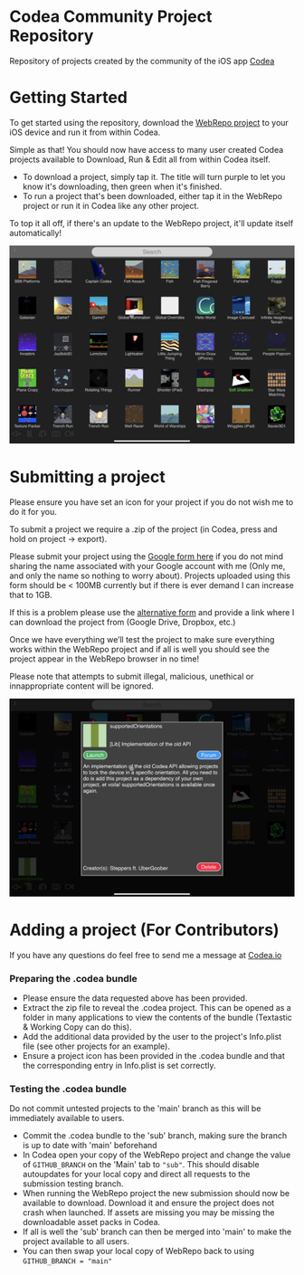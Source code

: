 # Codea Community Project Repository
Repository of projects created by the community of the iOS app [Codea](https://codea.io)

# Getting Started
To get started using the repository, download the [WebRepo project](https://github.com/steppers/codea-community-repo/releases) to your iOS device and run it from within Codea.

Simple as that! You should now have access to many user created Codea projects available to Download, Run & Edit all from within Codea itself.

- To download a project, simply tap it. The title will turn purple to let you know it's downloading, then green when it's finished.
- To run a project that's been downloaded, either tap it in the WebRepo project or run it in Codea like any other project.

To top it all off, if there's an update to the WebRepo project, it'll update itself automatically!

![iPad](https://github.com/steppers/codea-community-repo/raw/main/screenshots/1.2_ipad.PNG)

# Submitting a project
Please ensure you have set an icon for your project if you do not wish me to do it for you.

To submit a project we require a .zip of the project (in Codea, press and hold on project -> export). 

Please submit your project using the [Google form here](https://forms.gle/X7entVzHGQjB7kYx6) if you do not mind sharing the name associated with your Google account with me (Only me, and only the name so nothing to worry about). Projects uploaded using this form should be < 100MB currently but if there is ever demand I can increase that to 1GB.

If this is a problem please use the [alternative form](https://forms.gle/ZvTWZ24y4rmj4HuD7) and provide a link where I can download the project from (Google Drive, Dropbox, etc.)

Once we have everything we’ll test the project to make sure everything works within the WebRepo project and if all is well you should see the project appear in the WebRepo browser in no time!

Please note that attempts to submit illegal, malicious, unethical or innappropriate content will be ignored.

![iPad](https://github.com/steppers/codea-community-repo/raw/main/screenshots/1.2_ipad2.PNG)

# Adding a project (For Contributors)
If you have any questions do feel free to send me a message at [Codea.io](https://codea.io/talk/messages/inbox)

### Preparing the .codea bundle
- Please ensure the data requested above has been provided.
- Extract the zip file to reveal the .codea project. This can be opened as a folder in many applications to view the contents of the bundle (Textastic & Working Copy can do this).
- Add the additional data provided by the user to the project's Info.plist file (see other projects for an example).
- Ensure a project icon has been provided in the .codea bundle and that the corresponding entry in Info.plist is set correctly.

### Testing the .codea bundle
Do not commit untested projects to the 'main' branch as this will be immediately available to users.
- Commit the .codea bundle to the 'sub' branch, making sure the branch is up to date with 'main' beforehand
- In Codea open your copy of the WebRepo project and change the value of `GITHUB_BRANCH` on the 'Main' tab to `"sub"`. This should disable autoupdates for your local copy and direct all requests to the submission testing branch.
- When running the WebRepo project the new submission should now be available to download. Download it and ensure the project does not crash when launched. If assets are missing you may be missing the downloadable asset packs in Codea.
- If all is well the 'sub' branch can then be merged into 'main' to make the project available to all users.
- You can then swap your local copy of WebRepo back to using `GITHUB_BRANCH = "main"`
